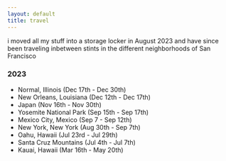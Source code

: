 ```yaml
---
layout: default
title: travel
---
```


i moved all my stuff into a storage locker in August 2023 and have since been traveling inbetween stints in the different neighborhoods of San Francisco

### 2023

- Normal, Illinois (Dec 17th - Dec 30th)
- New Orleans, Louisiana (Dec 12th - Dec 17th)
- Japan (Nov 16th - Nov 30th)
- Yosemite National Park (Sep 15th - Sep 17th)
- Mexico City, Mexico (Sep 7 - Sep 12th)
- New York, New York (Aug 30th - Sep 7th)
- Oahu, Hawaii (Jul 23rd - Jul 29th)
- Santa Cruz Mountains (Jul 4th - Jul 7th)
- Kauai, Hawaii (Mar 16th - May 20th)
